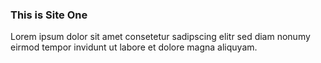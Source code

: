 ### This is Site One

Lorem ipsum  dolor sit amet consetetur  sadipscing elitr sed diam  nonumy eirmod
tempor invidunt ut labore et dolore magna aliquyam.
